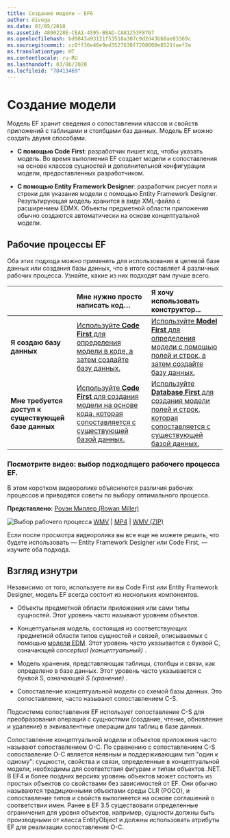 ```yaml
---
title: Создание модели — EF6
author: divega
ms.date: 07/05/2018
ms.assetid: 4890228E-CEA1-4595-B8AD-CA81253F8767
ms.openlocfilehash: bd9843a93121f53518a307c9d2d43b68ae03369c
ms.sourcegitcommit: cc0ff36e46e9ed3527638f7208000e8521faef2e
ms.translationtype: HT
ms.contentlocale: ru-RU
ms.lasthandoff: 03/06/2020
ms.locfileid: "78413469"
---
```

# <a name="creating-a-model"></a>Создание модели

Модель EF хранит сведения о сопоставлении классов и свойств приложений с таблицами и столбцами баз данных. Модель EF можно создать двумя способами.

- **С помощью Code First**: разработчик пишет код, чтобы указать модель. Во время выполнения EF создает модели и сопоставления на основе классов сущностей и дополнительной конфигурации модели, предоставленных разработчиком.

- **С помощью Entity Framework Designer**: разработчик рисует поля и строки для указания модели с помощью Entity Framework Designer. Результирующая модель хранится в виде XML-файла с расширением EDMX. Объекты предметной области приложения обычно создаются автоматически на основе концептуальной модели.

## <a name="ef-workflows"></a>Рабочие процессы EF

Оба этих подхода можно применять для использования в целевой базе данных или создания базы данных, что в итоге составляет 4 различных рабочих процесса.
Узнайте, какие из них подходят вам лучше всего.  

|                                           | Мне нужно просто написать код…                                                                                                                   | Я хочу использовать конструктор...                                                                                                                        |
|:------------------------------------------|:-----------------------------------------------------------------------------------------------------------------------------------------------|:---------------------------------------------------------------------------------------------------------------------------------------------------|
| **Я создаю базу данных**          | [Используйте **Code First** для определения модели в коде, а затем создайте базу данных.](~/ef6/modeling/code-first/workflows/new-database.md)           | [Используйте **Model First** для определения модели с помощью полей и строк, а затем создайте базу данных.](~/ef6/modeling/designer/workflows/model-first.md)   |
| **Мне требуется доступ к существующей базе данных** | [Используйте **Code First** для создания модели на основе кода, которая сопоставляется с существующей базой данных.](~/ef6/modeling/code-first/workflows/existing-database.md) | [Используйте **Database First** для создания модели полей и строк, которая сопоставляется с существующей базой данных.](~/ef6/modeling/designer/workflows/database-first.md) |

### <a name="watch-the-video-what-ef-workflow-should-i-use"></a>Посмотрите видео: выбор подходящего рабочего процесса EF.

В этом коротком видеоролике объясняются различия рабочих процессов и приводятся советы по выбору оптимального процесса.

**Представлено:** [Роуэн Миллер (Rowan Miller)](https://romiller.com/)

![Выбор рабочего процесса](../media/whichworkflow-thumb.png) [WMV](https://download.microsoft.com/download/8/F/8/8F81F4CD-3678-4229-8D79-0C63FFA3C595/HDI_ITPro_Technet_winvideo_ChoseYourWorkflow.wmv) | [MP4](https://download.microsoft.com/download/8/F/8/8F81F4CD-3678-4229-8D79-0C63FFA3C595/HDI_ITPro_Technet_mp4video_ChoseYourWorkflow.m4v) | [WMV (ZIP)](https://download.microsoft.com/download/8/F/8/8F81F4CD-3678-4229-8D79-0C63FFA3C595/HDI_ITPro_Technet_winvideo_ChoseYourWorkflow.zip)

Если после просмотра видеоролика вы все еще не можете решить, что будете использовать — Entity Framework Designer или Code First, — изучите оба подхода.

## <a name="a-look-under-the-hood"></a>Взгляд изнутри

Независимо от того, используете ли вы Code First или Entity Framework Designer, модель EF всегда состоит из нескольких компонентов.

- Объекты предметной области приложения или сами типы сущностей. Этот уровень часто называют уровнем объектов.

- Концептуальная модель, состоящая из соответствующих предметной области типов сущностей и связей, описываемых с помощью [модели EDM](~/ef6/resources/glossary.md#entity-data-model). Этот уровень часто указывается с буквой C, означающей _conceptual (концептуальный)_ .

- Модель хранения, представляющая таблицы, столбцы и связи, как определено в базе данных. Этот уровень часто указывается с буквой S, означающей _S (хранение)_ .  

- Сопоставление концептуальной модели со схемой базы данных. Это сопоставление, часто называют сопоставлением C-S.

Подсистема сопоставления EF использует сопоставление C-S для преобразования операций с сущностями (создание, чтение, обновление и удаление) в эквивалентные операции для таблиц в базе данных.

Сопоставление концептуальной модели и объектов приложения часто называют сопоставлением O-C. По сравнению с сопоставлением C-S сопоставление O-C является неявным и поддерживающим тип "один к одному": сущности, свойства и связи, определенные в концептуальной модели, необходимы для соответствия фигурам и типам объектов .NET. В EF4 и более поздних версиях уровень объектов может состоять из простых объектов со свойствами без зависимостей от EF. Они обычно называются традиционными объектами среды CLR (POCO), и сопоставление типов и свойств выполняется на основе соглашений о соответствии имен. Ранее в EF 3.5 существовали определенные ограничения для уровня объектов, например, сущности должны быть производными от класса EntityObject и должны использовать атрибуты EF для реализации сопоставления O-C.
